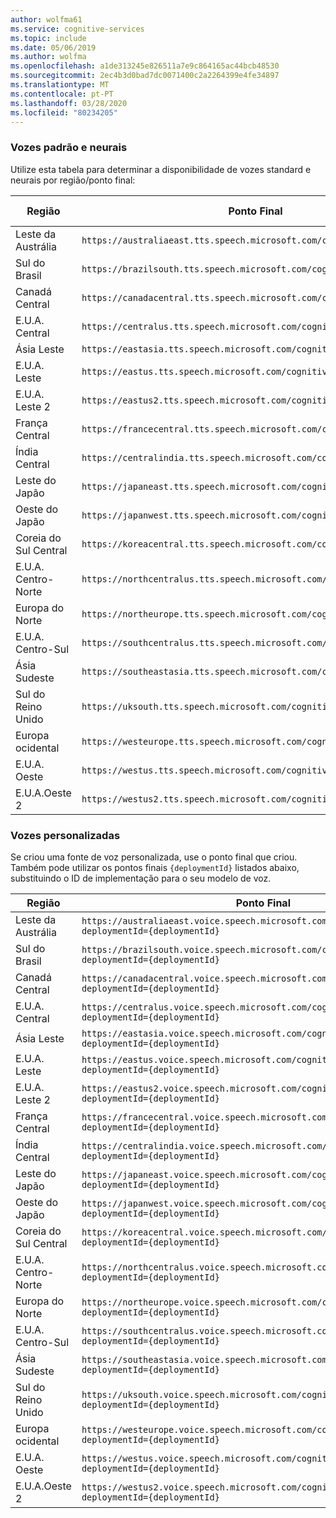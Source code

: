 ```yaml
---
author: wolfma61
ms.service: cognitive-services
ms.topic: include
ms.date: 05/06/2019
ms.author: wolfma
ms.openlocfilehash: a1de313245e826511a7e9c864165ac44bcb48530
ms.sourcegitcommit: 2ec4b3d0bad7dc0071400c2a2264399e4fe34897
ms.translationtype: MT
ms.contentlocale: pt-PT
ms.lasthandoff: 03/28/2020
ms.locfileid: "80234205"
---
```

### <a name="standard-and-neural-voices"></a>Vozes padrão e neurais

Utilize esta tabela para determinar a disponibilidade de vozes standard e neurais por região/ponto final:

| Região | Ponto Final | Vozes Padrão | Vozes Neurais |
|--------|----------|-----------------|---------------|
| Leste da Austrália | `https://australiaeast.tts.speech.microsoft.com/cognitiveservices/v1` | Sim | Sim |
| Sul do Brasil | `https://brazilsouth.tts.speech.microsoft.com/cognitiveservices/v1` | Sim | Não |
| Canadá Central | `https://canadacentral.tts.speech.microsoft.com/cognitiveservices/v1` | Sim | Sim |
| E.U.A. Central | `https://centralus.tts.speech.microsoft.com/cognitiveservices/v1` | Sim | Não |
| Ásia Leste | `https://eastasia.tts.speech.microsoft.com/cognitiveservices/v1` | Sim | Não |
| E.U.A. Leste | `https://eastus.tts.speech.microsoft.com/cognitiveservices/v1` | Sim | Sim |
| E.U.A. Leste 2 | `https://eastus2.tts.speech.microsoft.com/cognitiveservices/v1` | Sim | Não |
| França Central | `https://francecentral.tts.speech.microsoft.com/cognitiveservices/v1` | Sim | Não |
| Índia Central | `https://centralindia.tts.speech.microsoft.com/cognitiveservices/v1` | Sim | Sim |
| Leste do Japão | `https://japaneast.tts.speech.microsoft.com/cognitiveservices/v1` | Sim | Não |
| Oeste do Japão | `https://japanwest.tts.speech.microsoft.com/cognitiveservices/v1` | Sim | Não |
| Coreia do Sul Central | `https://koreacentral.tts.speech.microsoft.com/cognitiveservices/v1` | Sim | Não |
| E.U.A. Centro-Norte | `https://northcentralus.tts.speech.microsoft.com/cognitiveservices/v1` | Sim | Não |
| Europa do Norte | `https://northeurope.tts.speech.microsoft.com/cognitiveservices/v1` | Sim | Não |
| E.U.A. Centro-Sul | `https://southcentralus.tts.speech.microsoft.com/cognitiveservices/v1` | Sim | Sim |
| Ásia Sudeste | `https://southeastasia.tts.speech.microsoft.com/cognitiveservices/v1` | Sim | Sim |
| Sul do Reino Unido | `https://uksouth.tts.speech.microsoft.com/cognitiveservices/v1` | Sim | Sim |
| Europa ocidental | `https://westeurope.tts.speech.microsoft.com/cognitiveservices/v1` | Sim | Sim |
| E.U.A. Oeste | `https://westus.tts.speech.microsoft.com/cognitiveservices/v1` | Sim | Não |
| E.U.A.Oeste 2 | `https://westus2.tts.speech.microsoft.com/cognitiveservices/v1` | Sim | Sim |

### <a name="custom-voices"></a>Vozes personalizadas

Se criou uma fonte de voz personalizada, use o ponto final que criou. Também pode utilizar os pontos finais `{deploymentId}` listados abaixo, substituindo o ID de implementação para o seu modelo de voz.

| Região | Ponto Final |
|--------|----------|
| Leste da Austrália | `https://australiaeast.voice.speech.microsoft.com/cognitiveservices/v1?deploymentId={deploymentId}` |
| Sul do Brasil | `https://brazilsouth.voice.speech.microsoft.com/cognitiveservices/v1?deploymentId={deploymentId}` |
| Canadá Central | `https://canadacentral.voice.speech.microsoft.com/cognitiveservices/v1?deploymentId={deploymentId}` |
| E.U.A. Central | `https://centralus.voice.speech.microsoft.com/cognitiveservices/v1?deploymentId={deploymentId}` |
| Ásia Leste | `https://eastasia.voice.speech.microsoft.com/cognitiveservices/v1?deploymentId={deploymentId}` |
| E.U.A. Leste | `https://eastus.voice.speech.microsoft.com/cognitiveservices/v1?deploymentId={deploymentId}` |
| E.U.A. Leste 2 | `https://eastus2.voice.speech.microsoft.com/cognitiveservices/v1?deploymentId={deploymentId}` |
| França Central | `https://francecentral.voice.speech.microsoft.com/cognitiveservices/v1?deploymentId={deploymentId}` |
| Índia Central | `https://centralindia.voice.speech.microsoft.com/cognitiveservices/v1?deploymentId={deploymentId}` |
| Leste do Japão | `https://japaneast.voice.speech.microsoft.com/cognitiveservices/v1?deploymentId={deploymentId}` |
| Oeste do Japão | `https://japanwest.voice.speech.microsoft.com/cognitiveservices/v1?deploymentId={deploymentId}` |
| Coreia do Sul Central | `https://koreacentral.voice.speech.microsoft.com/cognitiveservices/v1?deploymentId={deploymentId}` |
| E.U.A. Centro-Norte | `https://northcentralus.voice.speech.microsoft.com/cognitiveservices/v1?deploymentId={deploymentId}` |
| Europa do Norte | `https://northeurope.voice.speech.microsoft.com/cognitiveservices/v1?deploymentId={deploymentId}` |
| E.U.A. Centro-Sul | `https://southcentralus.voice.speech.microsoft.com/cognitiveservices/v1?deploymentId={deploymentId}` |
| Ásia Sudeste | `https://southeastasia.voice.speech.microsoft.com/cognitiveservices/v1?deploymentId={deploymentId}` |
| Sul do Reino Unido | `https://uksouth.voice.speech.microsoft.com/cognitiveservices/v1?deploymentId={deploymentId}` |
| Europa ocidental | `https://westeurope.voice.speech.microsoft.com/cognitiveservices/v1?deploymentId={deploymentId}` |
| E.U.A. Oeste | `https://westus.voice.speech.microsoft.com/cognitiveservices/v1?deploymentId={deploymentId}` |
| E.U.A.Oeste 2 | `https://westus2.voice.speech.microsoft.com/cognitiveservices/v1?deploymentId={deploymentId}` |
